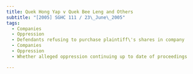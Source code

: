 ```yaml
---
title: Quek Hong Yap v Quek Bee Leng and Others 
subtitle: "[2005] SGHC 111 / 23\_June\_2005"
tags:
  - Companies
  - Oppression
  - Defendants refusing to purchase plaintiff\'s shares in company
  - Companies
  - Oppression
  - Whether alleged oppression continuing up to date of proceedings

---
```


